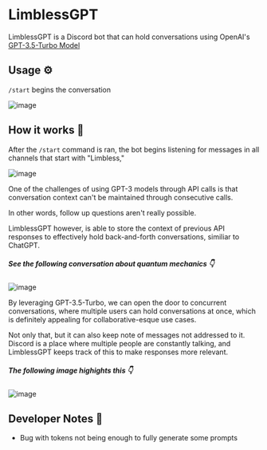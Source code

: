 # LimblessGPT
LimblessGPT is a Discord bot that can hold conversations using OpenAI's [GPT-3.5-Turbo Model](https://platform.openai.com/docs/guides/chat/introduction) 
## Usage ⚙️
`/start` begins the conversation

![image](https://user-images.githubusercontent.com/87991619/224593417-04f60b46-7c29-423d-b57d-48f43c24c586.png)

## How it works 🤔
After the `/start` command is ran, the bot begins listening for messages in all channels that start with "Limbless,"

![image](https://user-images.githubusercontent.com/87991619/224593917-c7c1ff96-7999-4699-a91a-d26b50a011e6.png)

One of the challenges of using GPT-3 models through API calls is that conversation context can't be maintained through consecutive calls.

In other words, follow up questions aren't really possible.

LimblessGPT however, is able to store the context of previous API responses to effectively hold back-and-forth conversations, similiar to ChatGPT.
##### See the following conversation about quantum mechanics 👇

![image](https://user-images.githubusercontent.com/87991619/224595079-6e77de26-65cd-4e2c-8f5c-5120e5d78f0b.png)

By leveraging GPT-3.5-Turbo, we can open the door to concurrent conversations, where multiple users can hold conversations at once, which is definitely appealing for collaborative-esque use cases.

Not only that, but it can also keep note of messages not addressed to it. Discord is a place where multiple people are constantly talking, and LimblessGPT keeps track of this to make responses more relevant.
##### The following image highights this 👇

![image](https://user-images.githubusercontent.com/87991619/225807331-898418eb-98ba-487c-9398-d3fa02a1d356.png)


## Developer Notes 📝
* Bug with tokens not being enough to fully generate some prompts
